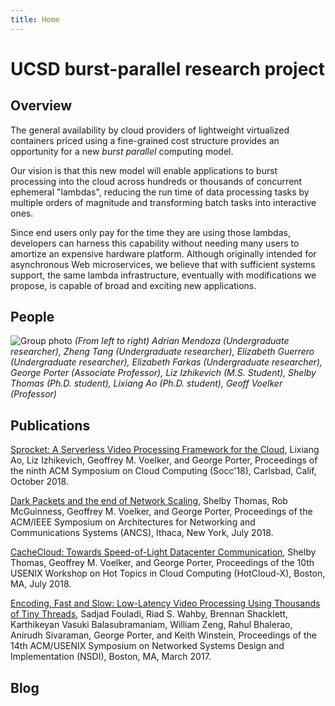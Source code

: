 ```yaml
---
title: Home
---
```


# UCSD burst-parallel research project

## Overview

The general availability by cloud providers of lightweight virtualized
containers priced using a fine-grained cost structure provides an opportunity
for a new _burst parallel_ computing model.

Our vision is that this new model will enable applications to burst processing
into the cloud across hundreds or thousands of concurrent ephemeral "lambdas",
reducing the run time of data processing tasks by multiple orders of magnitude
and transforming batch tasks into interactive ones.

Since end users only pay for the time they are using those lambdas, developers
can harness this capability without needing many users to amortize an expensive
hardware platform.  Although originally intended for asynchronous Web
microservices, we believe that with sufficient systems support, the same lambda
infrastructure, eventually with modifications we propose, is capable of broad
and exciting new applications.

## People

![Group photo](/photos/group-photo-2018.jpg)
_(From left to right) Adrian Mendoza (Undergraduate researcher), Zheng Tang (Undergraduate researcher), Elizabeth Guerrero (Undergraduate researcher), Elizabeth Farkas (Undergraduate researcher), George Porter (Associate Professor), Liz Izhikevich (M.S. Student), Shelby Thomas (Ph.D. student), Lixiang Ao (Ph.D. student), Geoff Voelker (Professor)_

## Publications

[Sprocket: A Serverless Video Processing Framework for the
Cloud](http://cseweb.ucsd.edu/~gmporter/papers/socc18-sprocket.pdf), Lixiang
Ao, Liz Izhikevich, Geoffrey M. Voelker, and George Porter, Proceedings of the
ninth ACM Symposium on Cloud Computing (Socc'18), Carlsbad, Calif, October
2018.

[Dark Packets and the end of Network
Scaling](http://cseweb.ucsd.edu/~gmporter/papers/darkpackets-ancs18.pdf),
Shelby Thomas, Rob McGuinness, Geoffrey M. Voelker, and George Porter,
Proceedings of the ACM/IEEE Symposium on Architectures for Networking and
Communications Systems (ANCS), Ithaca, New York, July 2018.

[CacheCloud: Towards Speed-of-Light Datacenter
Communication](http://cseweb.ucsd.edu/~gmporter/papers/cachecloud-hotcloud18.pdf),
Shelby Thomas, Geoffrey M. Voelker, and George Porter, Proceedings of the 10th
USENIX Workshop on Hot Topics in Cloud Computing (HotCloud-X), Boston, MA, July
2018.

[Encoding, Fast and Slow: Low-Latency Video Processing Using Thousands of Tiny Threads](http://cseweb.ucsd.edu/~gmporter/papers/nsdi17-excamera.pdf), Sadjad Fouladi, Riad S. Wahby, Brennan Shacklett, Karthikeyan Vasuki Balasubramaniam, William Zeng, Rahul Bhalerao, Anirudh Sivaraman, George Porter, and Keith Winstein, Proceedings of the 14th ACM/USENIX Symposium on Networked Systems Design and Implementation (NSDI), Boston, MA, March 2017.

## Blog
